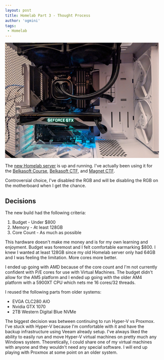 ```yaml
---
layout: post
title: Homelab Part 3 - Thought Process        
author: 'ogmini'
tags:
 - Homelab
---
```


![5900xt](/images/5900xt.png)

The [new Homelab server](https://ogmini.github.io/2025/01/18/Homelab-Next-Iteration.html) is up and running. I've actually been using it for the [Belkasoft Course](https://ogmini.github.io/2025/02/04/Belkasoft-Windows-Forensics-Passed.html), [Belkasoft CTF](https://ogmini.github.io/2025/02/11/Magnet-CTF.html), and [Magnet CTF](https://ogmini.github.io/2025/02/12/Magnet-CTF-Pre-Analysis.html).  

Controversial choice, I've disabled the RGB and will be disabling the RGB on the motherboard when I get the chance.

## Decisions

The new build had the following criteria:

1. Budget - Under $800
2. Memory - At least 128GB
3. Core Count - As much as possible

This hardware doesn't make me money and is for my own learning and enjoyment. Budget was foremost and I felt comfortable earmarking $800. I knew I wanted at least 128GB since my old Homelab server only had 64GB and I was feeling the limitation. More cores more better.

I ended up going with AMD because of the core count and I'm not currently confident with P/E cores for use with Virtual Machines. The budget didn't allow for the AM5 platform and I ended up going with the older AM4 platform with a 5900XT CPU which nets me 16 cores/32 threads.  

I reused the following parts from older systems:

- EVGA CLC280 AIO
- Nvidia GTX 1070
- 2TB Western Digital Blue NVMe

The biggest decision was between continuing to run Hyper-V vs Proxmox. I've stuck with Hyper-V because I'm comfortable with it and have the backup infrastructure using Veeam already setup. I've always liked the ability to easily run and move Hyper-V virtual machines on pretty much any Windows system. Theoretically, I could share one of my virtual machines with anyone and they wouldn't need any special software. I will end up playing with Proxmox at some point on an older system.
